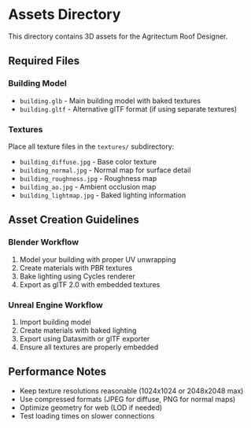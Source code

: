 # Assets Directory

This directory contains 3D assets for the Agritectum Roof Designer.

## Required Files

### Building Model
- `building.glb` - Main building model with baked textures
- `building.gltf` - Alternative glTF format (if using separate textures)

### Textures
Place all texture files in the `textures/` subdirectory:
- `building_diffuse.jpg` - Base color texture
- `building_normal.jpg` - Normal map for surface detail
- `building_roughness.jpg` - Roughness map
- `building_ao.jpg` - Ambient occlusion map
- `building_lightmap.jpg` - Baked lighting information

## Asset Creation Guidelines

### Blender Workflow
1. Model your building with proper UV unwrapping
2. Create materials with PBR textures
3. Bake lighting using Cycles renderer
4. Export as glTF 2.0 with embedded textures

### Unreal Engine Workflow
1. Import building model
2. Create materials with baked lighting
3. Export using Datasmith or glTF exporter
4. Ensure all textures are properly embedded

## Performance Notes
- Keep texture resolutions reasonable (1024x1024 or 2048x2048 max)
- Use compressed formats (JPEG for diffuse, PNG for normal maps)
- Optimize geometry for web (LOD if needed)
- Test loading times on slower connections
